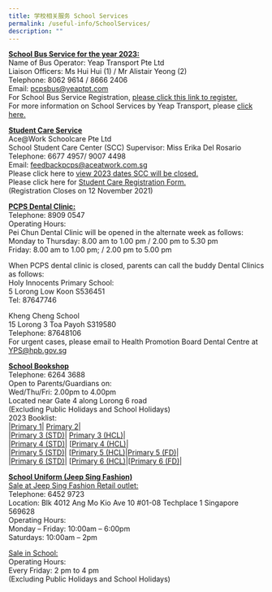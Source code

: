 ```yaml
---
title: 学校相关服务 School Services
permalink: /useful-info/SchoolServices/
description: ""
---
```

<b><u>School Bus Service for the year 2023:</u></b><br>
Name of Bus Operator: Yeap Transport Pte Ltd<br>
Liaison Officers: Ms Hui Hui (1) / Mr Alistair Yeong (2)<br>
Telephone: 8062 9614 / 8666 2406<br>
Email: [pcpsbus@yeaptpt.com ](pcpsbus@yeaptpt.com )<br>
For School Bus Service Registration, [please click this link to register.](https://ytmsonline.yeaptpt.com/onlineregistration_site/Register?sitename=pcps)<br>
For more information on School Services by Yeap Transport, please [click here.](/files/School%20Services/SN22_263_Zoom-Webinar-Session-Pei-Chun-Public-School.pdf)

<b><u>Student Care Service </u></b><br>
Ace@Work Schoolcare Pte Ltd <br>
School Student Care Center (SCC) Supervisor: Miss Erika Del Rosario <br>
Telephone: 6677 4957/ 9007 4498 <br>
Email: [feedbackpcps@aceatwork.com.sg](feedbackpcps@aceatwork.com.sg)<br>
Please click here to [view 2023 dates SCC will be closed.](/files/School%20Services/Student-Care_Closure-notice-for-Yr2023.pdf)<br>
Please click here for [Student Care Registration Form. ](/files/School%20Services/2022-PCPS-student-care-registration-form.pdf) <br>
(Registration Closes on 12 November 2021)

<b><u>PCPS Dental Clinic: </u></b><br>
Telephone: 8909 0547<br>
Operating Hours:<br>
Pei Chun Dental Clinic will be opened in the alternate week as follows:<br>
Monday to Thursday: 8.00 am to 1.00 pm / 2.00 pm to 5.30 pm <br>
Friday: 8.00 am to 1.00 pm; / 2.00 pm to 5.00 pm<br>

When PCPS dental clinic is closed, parents can call the buddy Dental Clinics as follows:<br>
Holy Innocents Primary School:<br>
5 Lorong Low Koon S536451<br>
Tel: 87647746<br>

Kheng Cheng School<br>
15 Lorong 3 Toa Payoh S319580<br>
Telephone: 87648106<br>
For urgent cases, please email to Health Promotion Board Dental Centre at [YPS@hpb.gov.sg](YPS@hpb.gov.sg)

<b><u>School Bookshop</u></b><br>
Telephone: 6264 3688<br>
Open to Parents/Guardians on:<br>
Wed/Thu/Fri: 2.00pm to 4.00pm<br>
Located near Gate 4 along Lorong 6 road<br>
(Excluding Public Holidays and School Holidays)<br>
2023 Booklist:<br>
|[Primary 1](/files/School%20Services/2023%20P1%20booklist.pdf)| [Primary 2](/files/School%20Services/2023%20P2%20booklist.pdf)|   <br>
|[Primary 3 (STD)](/files/School%20Services/2023%20P3%20STD%20booklist.pdf)| [Primary 3 (HCL)](/files/School%20Services/2023%20P3%20HCL%20booklist.pdf)|<br>
|[Primary 4 (STD)](/files/School%20Services/2023%20P4%20STD%20booklist.pdf)| [[Primary 4 (HCL)](/files/School%20Services/2023%20P4%20HCL%20booklist.pdf)|<br>
|[Primary 5 (STD)](/files/School%20Services/2023%20P5%20STD%20booklist.pdf)| [[Primary 5 (HCL)](/files/School%20Services/2023%20P5%20HCL%20booklist.pdf)|[Primary 5 (FD)](/files/School%20Services/2023%20P5%20FD%20booklist.pdf)| <br>
|[Primary 6 (STD)](/files/School%20Services/2023%20P6%20STD%20booklist.pdf)| [[Primary 6 (HCL)](/files/School%20Services/2023%20P6%20HCL%20booklist.pdf)|[[Primary 6 (FD)](/files/School%20Services/2023%20P6%20FD%20booklist.pdf)|


<b><u>School Uniform (Jeep Sing Fashion)</u></b><br>
<u>Sale at Jeep Sing Fashion Retail outlet:</u><br>
Telephone: 6452 9723<br>
Location: 
Blk 4012 Ang Mo Kio Ave 10
#01-08 Techplace 1 Singapore 569628<br>
Operating Hours: <br>
Monday – Friday: 10:00am – 6:00pm<br>
Saturdays: 10:00am – 2pm<br>

<u>Sale in School:</u><br>
Operating Hours: <br>
Every Friday: 2 pm to 4 pm<br>
(Excluding Public Holidays and School Holidays)<br>